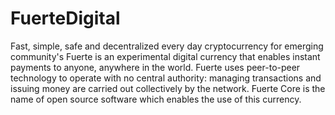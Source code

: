 # FuerteDigital
Fast, simple, safe and decentralized every day cryptocurrency for emerging community's 
Fuerte is an experimental digital currency that enables instant payments to
anyone, anywhere in the world. Fuerte uses peer-to-peer technology to operate
with no central authority: managing transactions and issuing money are carried
out collectively by the network. Fuerte Core is the name of open source
software which enables the use of this currency.
